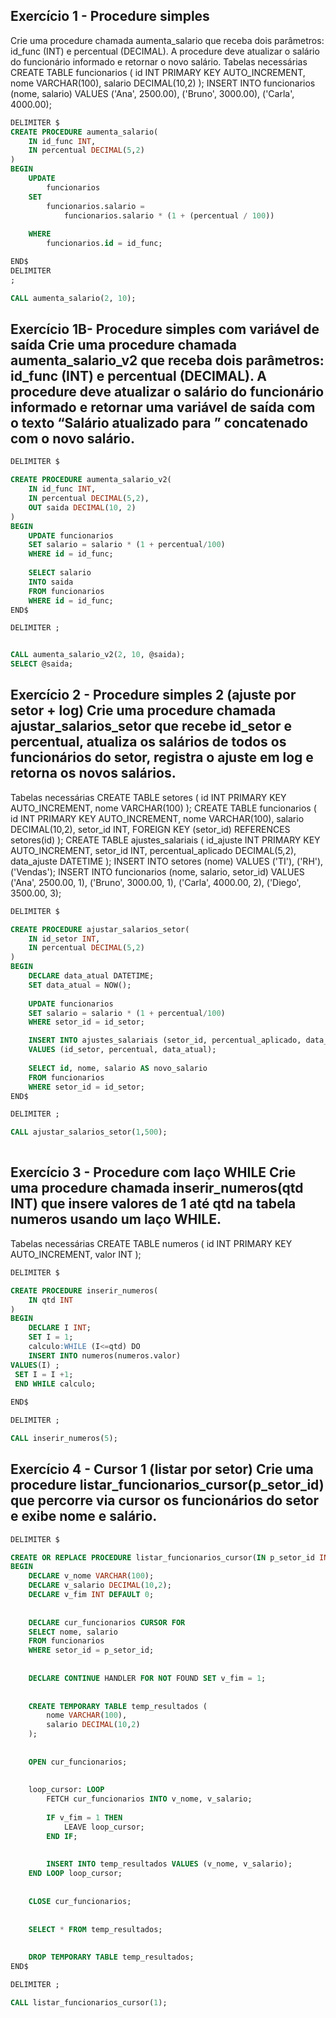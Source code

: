 
## Exercício 1 - Procedure simples
Crie uma procedure chamada aumenta_salario que receba dois parâmetros: id_func (INT) e
percentual (DECIMAL). A procedure deve atualizar o salário do funcionário informado e retornar
o novo salário.
Tabelas necessárias
CREATE TABLE funcionarios (
 id INT PRIMARY KEY AUTO_INCREMENT,
 nome VARCHAR(100),
 salario DECIMAL(10,2)
);
INSERT INTO funcionarios (nome, salario) VALUES
('Ana', 2500.00),
('Bruno', 3000.00),
('Carla', 4000.00);



```sql
DELIMITER $
CREATE PROCEDURE aumenta_salario(
    IN id_func INT,
    IN percentual DECIMAL(5,2)
)
BEGIN
    UPDATE
        funcionarios
    SET
        funcionarios.salario =
            funcionarios.salario * (1 + (percentual / 100))
        
    WHERE
        funcionarios.id = id_func;

END$
DELIMITER
;

CALL aumenta_salario(2, 10);
```

## Exercício 1B- Procedure simples com variável de saída Crie uma procedure chamada aumenta_salario_v2 que receba dois parâmetros: id_func (INT) e percentual (DECIMAL). A procedure deve atualizar o salário do funcionário informado e retornar uma variável de saída com o texto “Salário atualizado para ” concatenado com o novo salário.

```sql 
DELIMITER $

CREATE PROCEDURE aumenta_salario_v2(
    IN id_func INT,
    IN percentual DECIMAL(5,2),
    OUT saida DECIMAL(10, 2)
)
BEGIN
    UPDATE funcionarios 
    SET salario = salario * (1 + percentual/100)
    WHERE id = id_func;
    
    SELECT salario
    INTO saida
    FROM funcionarios
    WHERE id = id_func;
END$

DELIMITER ;


CALL aumenta_salario_v2(2, 10, @saida);
SELECT @saida;
```


## Exercício 2 - Procedure simples 2 (ajuste por setor + log) Crie uma procedure chamada ajustar_salarios_setor que recebe id_setor e percentual, atualiza os salários de todos os funcionários do setor, registra o ajuste em log e retorna os novos salários.
Tabelas necessárias
CREATE TABLE setores (
 id INT PRIMARY KEY AUTO_INCREMENT,
 nome VARCHAR(100)
);
CREATE TABLE funcionarios (
 id INT PRIMARY KEY AUTO_INCREMENT,
 nome VARCHAR(100),
 salario DECIMAL(10,2),
 setor_id INT,
 FOREIGN KEY (setor_id) REFERENCES setores(id)
);
CREATE TABLE ajustes_salariais (
 id_ajuste INT PRIMARY KEY AUTO_INCREMENT,
 setor_id INT,
 percentual_aplicado DECIMAL(5,2),
 data_ajuste DATETIME
);
INSERT INTO setores (nome) VALUES ('TI'), ('RH'), ('Vendas');
INSERT INTO funcionarios (nome, salario, setor_id) VALUES
('Ana', 2500.00, 1),
('Bruno', 3000.00, 1),
('Carla', 4000.00, 2),
('Diego', 3500.00, 3);

```sql
DELIMITER $

CREATE PROCEDURE ajustar_salarios_setor(
    IN id_setor INT,
    IN percentual DECIMAL(5,2)
)
BEGIN
    DECLARE data_atual DATETIME;
    SET data_atual = NOW();
       
    UPDATE funcionarios 
    SET salario = salario * (1 + percentual/100)
    WHERE setor_id = id_setor;    

    INSERT INTO ajustes_salariais (setor_id, percentual_aplicado, data_ajuste)
    VALUES (id_setor, percentual, data_atual);
    
    SELECT id, nome, salario AS novo_salario
    FROM funcionarios
    WHERE setor_id = id_setor;
END$

DELIMITER ;

CALL ajustar_salarios_setor(1,500);
                           
```

## Exercício 3 - Procedure com laço WHILE Crie uma procedure chamada inserir_numeros(qtd INT) que insere valores de 1 até qtd na tabela numeros usando um laço WHILE.
Tabelas necessárias
CREATE TABLE numeros (
 id INT PRIMARY KEY AUTO_INCREMENT,
 valor INT
);


```sql
DELIMITER $

CREATE PROCEDURE inserir_numeros(
    IN qtd INT
)
BEGIN
    DECLARE I INT;
    SET I = 1;
   	calculo:WHILE (I<=qtd) DO
	INSERT INTO numeros(numeros.valor)
VALUES(I) ; 
 SET I = I +1;
 END WHILE calculo;
   
END$

DELIMITER ;

CALL inserir_numeros(5);
```

## Exercício 4 - Cursor 1 (listar por setor) Crie uma procedure listar_funcionarios_cursor(p_setor_id) que percorre via cursor os funcionários do setor e exibe nome e salário.

```sql 
DELIMITER $

CREATE OR REPLACE PROCEDURE listar_funcionarios_cursor(IN p_setor_id INT)
BEGIN
    DECLARE v_nome VARCHAR(100);
    DECLARE v_salario DECIMAL(10,2);
    DECLARE v_fim INT DEFAULT 0;
    
  
    DECLARE cur_funcionarios CURSOR FOR
    SELECT nome, salario
    FROM funcionarios
    WHERE setor_id = p_setor_id;
    
   
    DECLARE CONTINUE HANDLER FOR NOT FOUND SET v_fim = 1;
    
   
    CREATE TEMPORARY TABLE temp_resultados (
        nome VARCHAR(100),
        salario DECIMAL(10,2)
    );
    
    
    OPEN cur_funcionarios;
    
    
    loop_cursor: LOOP
        FETCH cur_funcionarios INTO v_nome, v_salario;
        
        IF v_fim = 1 THEN
            LEAVE loop_cursor;
        END IF;
        
      
        INSERT INTO temp_resultados VALUES (v_nome, v_salario);
    END LOOP loop_cursor;
    
    
    CLOSE cur_funcionarios;
    
    
    SELECT * FROM temp_resultados;
    
   
    DROP TEMPORARY TABLE temp_resultados;
END$

DELIMITER ;

CALL listar_funcionarios_cursor(1);
```

